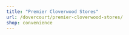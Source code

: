 ```yaml
---
title: "Premier Cloverwood Stores"
url: /dovercourt/premier-cloverwood-stores/
shop: convenience
---
```

